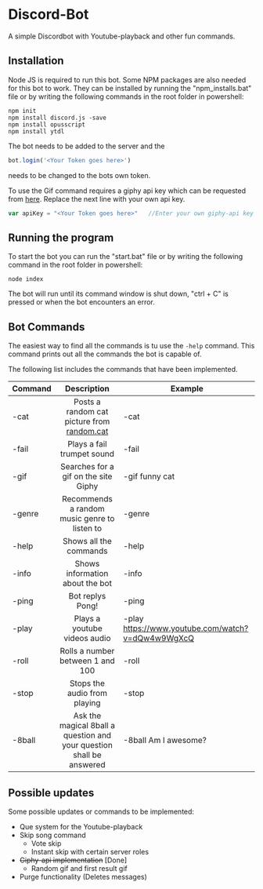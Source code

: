 # Discord-Bot

A simple Discordbot with Youtube-playback and other fun commands.

## Installation

Node JS is required to run this bot.
Some NPM packages are also needed for this bot to work. They can be installed by running the "npm_installs.bat" file or by writing the following commands in the root folder in powershell:    

```
npm init
npm install discord.js -save
npm install opusscript
npm install ytdl
```

The bot needs to be added to the server and the 
```javascript
bot.login('<Your Token goes here>')
```
needs to  be changed to the bots own token.

To use the Gif command requires a giphy api key which can be requested from
[here](https://giphy.api-docs.io/1.0/welcome/access-and-api-keys  "https://giphy.api-docs.io/1.0/welcome/access-and-api-keys"). Replace the next line with your own api key.

```javascript
var apiKey = "<Your Token goes here>"   //Enter your own giphy-api key here
```
 
## Running the program

To start the bot you can run the "start.bat" file or  by writing the following command in the root folder in powershell:

```
node index
```
The bot will run until its command window is shut down, "ctrl + C" is pressed or when the bot encounters an error.

## Bot Commands

The easiest way to find all the commands is tu use the ```-help``` command. This command prints out all the commands the bot is capable of.

The following list includes the commands that have been implemented.

| Command       | Description                                                          					| Example        									|
| ------------- |:-------------------------------------------------------------------------------------:|---------------------------------------------------|
| -cat          | Posts a random cat picture from [random.cat](http://random.cat  "http://random.cat")	| -cat           									|
| -fail         | Plays a fail trumpet sound                                           					| -fail          									|
| -gif          | Searches for a gif on the site Giphy                                 					| -gif funny cat 									|		
| -genre        | Recommends a random music genre to listen to                         					| -genre         									|
| -help         | Shows all the commands                                               					| -help         						 			|
| -info         | Shows information about the bot                                      					| -info        										|
| -ping         | Bot replys Pong!                                                     					| -ping      									    |
| -play         | Plays a youtube videos audio                                         					| -play https://www.youtube.com/watch?v=dQw4w9WgXcQ |
| -roll         | Rolls a number between 1 and 100                                     					| -roll          									|
| -stop         | Stops the audio from playing                                         					| -stop          									|
| -8ball        | Ask the magical 8ball a question and your question shall be answered 					| -8ball Am I awesome?								|

## Possible updates
Some possible updates or commands to be implemented:
* Que system for the Youtube-playback
* Skip song command
  * Vote skip 
  * Instant skip with certain server roles 
* ~~Giphy-api implementation~~ [Done]
  * Random gif and first result gif
* Purge functionality (Deletes messages)
